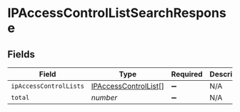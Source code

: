 # IPAccessControlListSearchResponse


## Fields

| Field                                                               | Type                                                                | Required                                                            | Description                                                         |
| ------------------------------------------------------------------- | ------------------------------------------------------------------- | ------------------------------------------------------------------- | ------------------------------------------------------------------- |
| `ipAccessControlLists`                                              | [IPAccessControlList](../../models/shared/ipaccesscontrollist.md)[] | :heavy_minus_sign:                                                  | N/A                                                                 |
| `total`                                                             | *number*                                                            | :heavy_minus_sign:                                                  | N/A                                                                 |